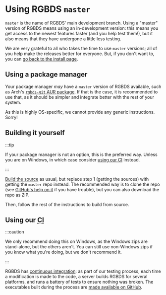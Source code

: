 
# Using RGBDS `master`

`master` is the name of RGBDS' main development branch.
Using a "master" version of RGBDS means using an in-development version: this means you get access to the newest features faster (and you help test them!), but it also means that they have undergone a little less testing.

We are very grateful to all who takes the time to use `master` versions; all of you help make the releases better for everyone.
But, if you don't want to, you can [go back to the install page](/install).

## Using a package manager

Your package manager *may* have a `master` version of RGBDS available, such as Arch's [`rgbds-git` AUR package](https://aur.archlinux.org/packages/rgbds-git).
If that is the case, it is recommended to use that, as it should be simpler and integrate better with the rest of your system.

As this is highly OS-specific, we cannot provide any generic instructions.
Sorry!

## Building it yourself

:::tip

If your package manager is not an option, this is the preferred way.
Unless you are on Windows, in which case consider [using our CI](#using-our-ci) instead.

:::

[Build the source](/install/source) as usual, but replace step 1 (getting the sources) with getting the `master` repo instead.
The recommended way is to clone the repo (see [GitHub's help on it](https://docs.github.com/en/github/creating-cloning-and-archiving-repositories/cloning-a-repository) if you have trouble), but you can also download the repo as ZIP.

Then, follow the rest of the instructions to build from source.

## Using our <abbr title="Continuous Integration">CI</abbr>

:::caution

We only recommend doing this on Windows, as the Windows zips are stand-alone, but the others aren't.
You can still use non-Windows zips if you know what you're doing, but we don't recommend it.

:::

RGBDS has [continuous integration](https://en.wikipedia.org/wiki/Continuous_integration): as part of our testing process, each time a modification is made to the code, a server builds RGBDS for several platforms, and runs a battery of tests to ensure nothing was broken.
The executables built during the process are [made available on GitHub](https://github.com/gbdev/rgbds/actions?query=workflow%3A%22Regression+testing%22).
